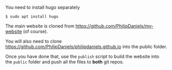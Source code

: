 You need to install hugo separately

    $ sudo apt install hugo

The main website is cloned from https://github.com/PhilipDaniels/my-website
(of course).

You will also need to clone https://github.com/PhilipDaniels/philipdaniels.github.io
into the public folder.

Once you have done that, use the `publish` script to build the website into the `public`
folder and push all the files to **both** git repos.


